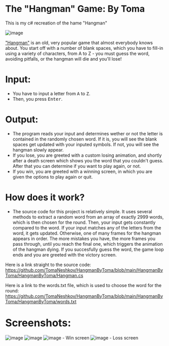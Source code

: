# The "Hangman" Game: By Toma
This is my c# recreation of the hame "Hangman"

![image](https://github.com/TomaNeshkov/HangmanByToma/assets/126071897/32e3ab72-7765-4176-9b6a-2f51271752cf)

 ["Hangman"](https://en.wikipedia.org/wiki/Hangman_(game)) is an old, very popular game that almost everybody knows about. You start off with a number of blank spaces, which you have to fill-in using a variety of characters, from A to Z - you must guess the word, avoiding pitfalls, or the hangman will die and you'll lose!

# Input:
* You have to input a letter from <kbd>A</kbd> to <kbd>Z</kbd>.
* Then, you press <kbd>Enter</kbd>.

# Output:
- The program reads your input and determines wether or not the letter is contained in the randomly chosen word. If it is, you will see the blank spaces get updated with your inputed symbols. If not, you will see the hangman slowly appear.
- If you lose, you are greeted with a custom losing animation, and shortly after a death screen which shows you the word that you couldn't guess. After that you can determine if you want to play again, or not.
- If you win, you are greeted with a winning screen, in which you are given the options to play again or quit.

# How does it work?
- The source code for this project is relatively simple. It uses several methods to extract a random word from an array of exactly 2999 words, which is then chosen for the round. Then, your input gets constantly compared to the word. If your input matches any of the letters from the word, it gets updated. Otherwise, one of many frames for the hangman appears in order. The more mistakes you have, the more frames you pass through, until you reach the final one, which triggers the animation of the hangman dying. If you succesfully guess the word, the game loop ends and you are greeted with the victory screen.

Here is a link straight to the source code: https://github.com/TomaNeshkov/HangmanByToma/blob/main/HangmanByToma/HangmanByToma/Hangman.cs

Here is a link to the words.txt file, which is used to choose the word for the round: https://github.com/TomaNeshkov/HangmanByToma/blob/main/HangmanByToma/HangmanByToma/words.txt

# <span style="font-size:32px;">Screenshots:</span>
![image](https://github.com/TomaNeshkov/HangmanByToma/assets/126071897/58330165-af32-44a0-8b52-a8d0af9bf1d0)
![image](https://github.com/TomaNeshkov/HangmanByToma/assets/126071897/6bb35115-c612-4d43-a709-b5df103cb35a)
![image](https://github.com/TomaNeshkov/HangmanByToma/assets/126071897/a1a421d8-6ce9-413f-a2c3-39fb1e7b26f5) - Win screen
![image](https://github.com/TomaNeshkov/HangmanByToma/assets/126071897/78fce1ef-7106-497f-9273-badd3d1c6d2d) - Loss screen




